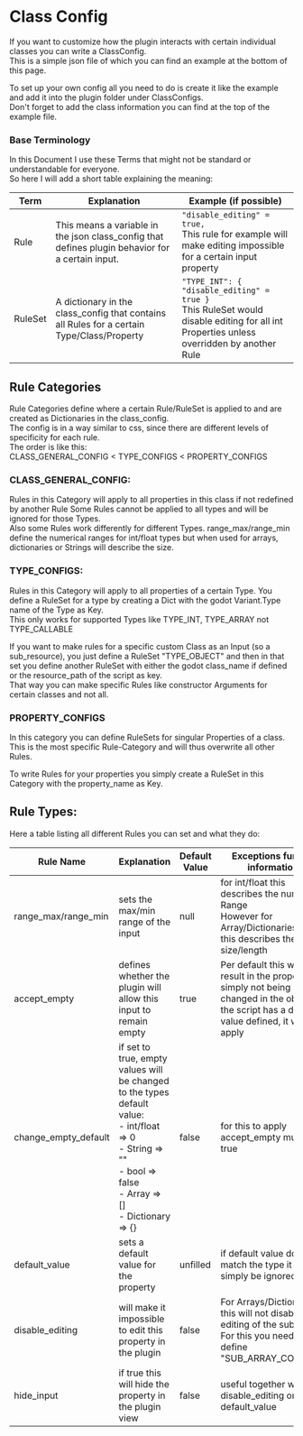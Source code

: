 # Class Config

If you want to customize how the plugin interacts with certain individual classes you can write a ClassConfig.  
This is a simple json file of which you can find an example at the bottom of this page.  

To set up your own config all you need to do is create it like the example and add it into the plugin folder under ClassConfigs.  
Don't forget to add the class information you can find at the top of the example file.

### Base Terminology

In this Document I use these Terms that might not be standard or understandable for everyone.  
So here I will add a short table explaining the meaning:  

|Term|Explanation|Example (if possible)|
|-----|-----|-----|
|Rule | This means a variable in the json class_config that defines plugin behavior for a certain input. | ```"disable_editing" = true,``` <br> This rule for example will make editing impossible for a certain input property |
|RuleSet| A dictionary in the class_config that contains all Rules for a certain Type/Class/Property |```"TYPE_INT": { "disable_editing" = true }``` <br> This RuleSet would disable editing for all int Properties unless overridden by another Rule|


## Rule Categories

Rule Categories define where a certain Rule/RuleSet is applied to and are created as Dictionaries in the class_config.  
The config is in a way similar to css, since there are different levels of specificity for each rule.  
The order is like this:  
CLASS_GENERAL_CONFIG < TYPE_CONFIGS < PROPERTY_CONFIGS

### CLASS_GENERAL_CONFIG:  

  Rules in this Category will apply to all properties in this class if not redefined by another Rule
  Some Rules cannot be applied to all types and will be ignored for those Types.  
  Also some Rules work differently for different Types.
  range_max/range_min define the numerical ranges for int/float types but when used for arrays, dictionaries or Strings will describe the size.

### TYPE_CONFIGS:  

  Rules in this Category will apply to all properties of a certain Type.
  You define a RuleSet for a type by creating a Dict with the godot Variant.Type name of the Type as Key.  
  This only works for supported Types like TYPE_INT, TYPE_ARRAY not TYPE_CALLABLE  

  If you want to make rules for a specific custom Class as an Input (so a sub_resource), you just define a RuleSet "TYPE_OBJECT" and then in that set you define another RuleSet with either the godot class_name if defined or the resource_path of the script as key.  
  That way you can make specific Rules like constructor Arguments for certain classes and not all.

### PROPERTY_CONFIGS

  In this category you can define RuleSets for singular Properties of a class.  
  This is the most specific Rule-Category and will thus overwrite all other Rules.  

  To write Rules for your properties you simply create a RuleSet in this Category with the property_name as Key.

## Rule Types:

Here a table listing all different Rules you can set and what they do:

|Rule Name|Explanation|Default Value|Exceptions further information|
|-----|-----|-----|-----|
|range_max/range_min|sets the max/min range of the input|null|for int/float this describes the numerical Range <br> However for Array/Dictionaries/String this describes the size/length|
|accept_empty| defines whether the plugin will allow this input to remain empty|true|Per default this will result in the property simply not being changed in the object. If the script has a default value defined, it will apply|
|change_empty_default|if set to true, empty values will be changed to the types default value: <br> - int/float => 0 <br> - String => "" <br> - bool => false <br> - Array => [] <br> - Dictionary => {}|false|for this to apply accept_empty must be true|
|default_value|sets a default value for the property|unfilled|if default value doesn't match the type it will simply be ignored|
|disable_editing|will make it impossible to edit this property in the plugin|false|For Arrays/Dictionaries this will not disable the editing of the sub_items. For this you need to define "SUB_ARRAY_CONFIG"|
|hide_input|if true this will hide the property in the plugin view|false| useful together with disable_editing or default_value |